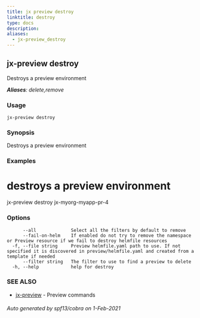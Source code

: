 ```yaml
---
title: jx preview destroy
linktitle: destroy
type: docs
description: 
aliases:
  - jx-preview_destroy
---
```


## jx-preview destroy

Destroys a preview environment

***Aliases**: delete,remove*

### Usage

```
jx-preview destroy
```

### Synopsis

Destroys a preview environment

### Examples

  # destroys a preview environment
  jx-preview destroy jx-myorg-myapp-pr-4

### Options

```
      --all             Select all the filters by default to remove
      --fail-on-helm    If enabled do not try to remove the namespace or Preview resource if we fail to destroy helmfile resources
  -f, --file string     Preview helmfile.yaml path to use. If not specified it is discovered in preview/helmfile.yaml and created from a template if needed
      --filter string   The filter to use to find a preview to delete
  -h, --help            help for destroy
```

### SEE ALSO

* [jx-preview](jx-preview)	 - Preview commands

###### Auto generated by spf13/cobra on 1-Feb-2021
